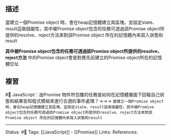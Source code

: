 ## 描述

當建立一個Promise object 時，會在heap記憶體建立其區塊，並設定state、result這兩個屬性，其中被Promise object包含的任務可透過該Promise object所提供的resolve、reject方法來對該Promise object 所在的記憶體內來寫入狀態和result

**其中被Promise object包含的任務可透過該Promise object所提供的resolve、reject方法** 中的Promise object會是對應先前建立的Promise object所在的記憶體位址



## 複習

#🧠 JavaScript：由Promise 物件所包覆的任務是如何在記憶體層面下回報自己狀態和結果告知程式模組來進行合適的事件處理？->->-> `當建立一個Promise object 時，會在heap記憶體建立其區塊，並設定state、result這兩個屬性，其中被Promise object包含的任務可透過該Promise object所提供的resolve、reject方法來對該Promise object 所在的記憶體內來寫入狀態和result`
<!--SR:!2023-04-02,11,230-->



---
Status: #🌱 
Tags:
[[JavaScript]] - [[Promise]]
Links:
References: